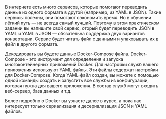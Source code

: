 В интернете есть много сервисов, которые помогают переводить данные из одного формата в другой (например, из YAML в JSON).
Такие сервисы полезны, они помогают сэкономить время. Но в обучении лёгкий путь — не всегда самый лучший. Поэтому в этом практическом задании вы напишите свой сервис, 
оторый будет переводить JSON в YAML и YAML в JSON — обязательна поддержка двух вариантов конвертации.
Сервис будет читать файл с данными и упаковывать их в файл в другого формата.

Декодировать вы будете данные Docker-Compose файла. Docker-Compose - это инструмент для определения и запуска многоконтейнерных приложений Docker.
Для настройки служб вашего приложения используют YAML файлы. Эти файлы содержат настройки для Docker-Compose.
Когда YAML-файл создан, вы можете с помощью одной команды создать и запустить все службы из конфигурации, которая нужна для вашего приложения.
В состав служб могут входить веб-сервер, база данных и т.д.

Более подробно о Docker вы узнаете далее в курсе, а пока нас интересует только сериализация и десериализация JSON и YAML файлов.
